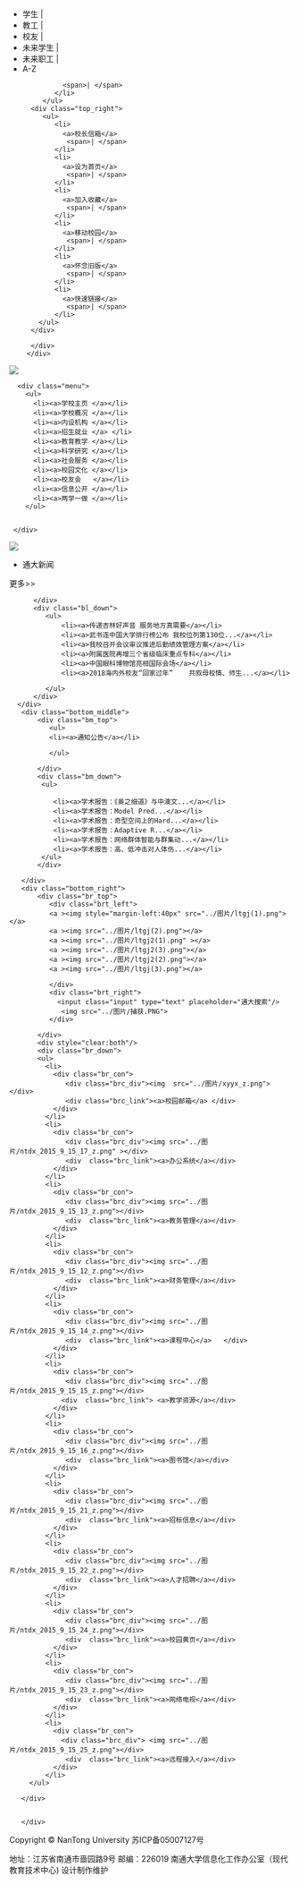 <!doctype html>
<html>
<head>
<meta charset="utf-8">
<title>无标题文档</title>
<link rel="stylesheet" href="ntdx.css" type="text/css" />
</head>

<body>
<div class="top">
   <div class="top_con">
      <div class="top_left">
        <ul>
           <li > 
              <a>学生</a>
              <span>| </span>
           </li> 
           <li>  
            <a> 教工 </a>
              <span>| </span>
           </li> 
            <li >
              <a>校友</a> 
              <span>| </span>
            </li> 
            <li >
             <a> 未来学生</a>
              <span>| </span>
            </li> 
            <li > 
             <a>未来职工 </a>
              <span>| </span>
           </li> 
           <li class="tl_li"> 
              <a>A-Z </a>
              
              <span>| </span>
            </li> 
         </ul>
      <div class="top_right">
         <ul>
            <li>
              <a>校长信箱</a>
               <span>| </span>
            </li>
            <li> 
              <a>设为首页</a> 
               <span>| </span>
            </li>
            <li>
              <a>加入收藏</a>
               <span>| </span>
            </li>
            <li>
              <a>移动校园</a>
               <span>| </span>
            </li>
            <li>
              <a>怀念旧版</a> 
               <span>| </span>
            </li>
            <li>
              <a>快速链接</a> 
               <span>| </span>
            </li>
        </ul>
      </div>
      
      </div>
     </div>
</div>

   <div class="header" > 
      <div  class="logo">
          <img src="../图片/logo_z.png">
      </div>
     
      <div class="menu">
        <ul>
          <li><a>学校主页 </a></li>
          <li><a>学校概况 </a></li>
          <li><a>内设机构 </a></li>
          <li><a>招生就业 </a> </li>
          <li><a>教育教学 </a></li>
          <li><a>科学研究 </a></li>
          <li><a>社会服务 </a></li>
          <li><a>校园文化 </a></li>
          <li><a>校友会   </a></li>
          <li><a>信息公开 </a></li>
          <li><a>两学一做 </a></li>
        </ul>
   
   
     </div>
   
   
   </div>
   <div class="middle" >
   <img class="middle" src="../图片/朱一龙b3.png">
   
   
   </div>
   <div class="bottom">
      <div class="bottom_left">
          <div class="bl_top">
             <ul><li><a>通大新闻</a></li></ul>
             <a>更多>></a>
          
          </div>
          <div class="bl_down">
             <ul>
                 <li><a>传递杏林好声音 服务地方真需要</a></li>
                 <li><a>武书连中国大学排行榜公布 我校位列第130位...</a></li>
                 <li><a>我校召开会议审议推进后勤绩效管理方案</a></li>
                 <li><a>附属医院再增三个省级临床重点专科</a></li>
                 <li><a>中国眼科博物馆亮相国际会场</a></li>
                 <li><a>2018海内外校友“回家过年”    共叙母校情、师生...</a></li>
          
             </ul>
          </div>
      </div>
       <div class="bottom_middle">
           <div class="bm_top">
              <ul>
              <li><a>通知公告</a></li>
              
              </ul>
           
           </div>  
           <div class="bm_down">
            <ul>
              
               <li><a>学术报告：《奥之细道》与中澳文...</a></li>
               <li><a>学术报告：Model Pred...</a></li>
               <li><a>学术报告：奇型空间上的Hard...</a></li>
               <li><a>学术报告：Adaptive R...</a></li>
               <li><a>学术报告：网络群体智能与群集动...</a></li>
               <li><a>学术报告：高、低冲击对人体伤...</a></li>  
            </ul> 
           </div>
       
       </div>
       <div class="bottom_right">
           <div class="br_top">
              <div class="brt_left">
              <a ><img style="margin-left:40px" src="../图片/ltgj(1).png"></a>
              <a ><img src="../图片/ltgj(2).png"></a>
              <a ><img src="../图片/ltgj2(1).png" ></a>
              <a ><img src="../图片/ltgj2(3).png"></a>
              <a ><img src="../图片/ltgj2(2).png"></a>
              <a ><img src="../图片/ltgj(3).png"></a>
              
              </div>
              <div class="brt_right">
                <input class="input" type="text" placeholder="通大搜索"/>
                 <img src="../图片/捕获.PNG">
              </div>
           
           </div>
           <div style="clear:both"/>
           <div class="br_down">
           <ul>
             <li>
               <div class="br_con">
                  <div class="brc_div"><img  src="../图片/xyyx_z.png"></div>
                  <div class="brc_link"><a>校园邮箱</a> </div>            
               </div>
             </li>
             <li>
               <div class="br_con">
                  <div class="brc_div"><img src="../图片/ntdx_2015_9_15_17_z.png" ></div>
                  <div  class="brc_link"><a>办公系统</a></div>
               </div>
             </li>
             <li>
               <div class="br_con">
                  <div class="brc_div"><img src="../图片/ntdx_2015_9_15_13_z.png"></div>
                  <div  class="brc_link"><a>教务管理</a></div>
               </div>
             </li>
             <li>
               <div class="br_con">
                  <div class="brc_div"><img src="../图片/ntdx_2015_9_15_12_z.png"></div>
                  <div  class="brc_link"><a>财务管理</a></div>
               </div>
             </li>
             <li>
               <div class="br_con">
                  <div class="brc_div"><img src="../图片/ntdx_2015_9_15_14_z.png"></div>
                  <div  class="brc_link"><a>课程中心</a>   </div>
               </div>
             </li>
             <li>
               <div class="br_con">
                  <div class="brc_div"><img src="../图片/ntdx_2015_9_15_15_z.png"></div>
                 <div  class="brc_link"> <a>教学资源</a></div>
               </div>
             </li>
             <li>
               <div class="br_con">
                  <div class="brc_div"><img src="../图片/ntdx_2015_9_15_16_z.png"></div>
                  <div  class="brc_link"><a>图书馆</a></div>
               </div>
             </li>
             <li>
               <div class="br_con">
                  <div class="brc_div"><img src="../图片/ntdx_2015_9_15_21_z.png"></div>
                  <div  class="brc_link"><a>招标信息</a></div>
               </div>
             </li>
             <li>
               <div class="br_con">
                  <div class="brc_div"><img src="../图片/ntdx_2015_9_15_22_z.png"></div>
                  <div  class="brc_link"><a>人才招聘</a></div>
               </div>
             </li>
             <li>
               <div class="br_con">
                  <div class="brc_div"><img src="../图片/ntdx_2015_9_15_24_z.png"></div>
                  <div  class="brc_link"><a>校园黄页</a></div>
               </div>
             </li>
             <li>
               <div class="br_con">
                  <div class="brc_div"><img src="../图片/ntdx_2015_9_15_23_z.png"></div>
                  <div  class="brc_link"><a>网络电视</a></div>
               </div>
             </li>
             <li>
               <div class="br_con">
                 <div class="brc_div"> <img src="../图片/ntdx_2015_9_15_25_z.png"></div>
                  <div  class="brc_link"><a>远程接入</a></div>
               </div>
             </li>
         </ul>

       </div>
   
   
       </div>
  </div>
  </div>
  <div style="clear:both"></div>
<div class="footer">
  <p>Copyright © NanTong University <span>苏ICP备05007127号</span></p>
  <p>地址：江苏省南通市啬园路9号 邮编：226019 南通大学<span>信息化工作办公室（现代教育技术中心)</span> 设计制作维护</p>


</div >



</body>
</html>

